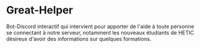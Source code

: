 # Great-Helper
Bot-Discord interactif qui intervient pour apporter de l'aide à toute personne se connectant à notre serveur, notamment les nouveaux étudiants de HETIC désireux d'avoir des informations sur quelques formations.
